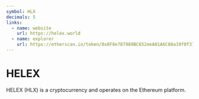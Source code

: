 ```yaml
---
symbol: HLX
decimals: 5
links:
  - name: website
    url: https://helex.world
  - name: explorer
    url: https://etherscan.io/token/0x8F8e787989BC652eeA01A6C88a19f0f379BDF4FD
---
```


# HELEX

HELEX (HLX) is a cryptocurrency and operates on the Ethereum platform.
